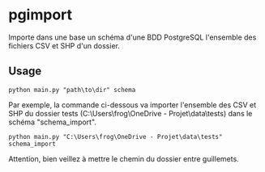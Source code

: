 # pgimport

Importe dans une base un schéma d'une BDD PostgreSQL l'ensemble des fichiers CSV et SHP d'un dossier.

## Usage

```
python main.py "path\to\dir" schema
```

Par exemple, la commande ci-dessous va importer l'ensemble des CSV et SHP du dossier tests (C:\Users\frog\OneDrive - Projet\data\tests) dans le schéma "schema_import".

```
python main.py "C:\Users\frog\OneDrive - Projet\data\tests" schema_import
```

Attention, bien veillez à mettre le chemin du dossier entre guillemets.
